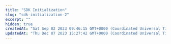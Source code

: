 ```yaml
---
title: "SDK Initialization"
slug: "sdk-initialization-2"
excerpt: ""
hidden: true
createdAt: "Sat Sep 02 2023 09:46:15 GMT+0000 (Coordinated Universal Time)"
updatedAt: "Thu Dec 07 2023 15:27:42 GMT+0000 (Coordinated Universal Time)"
---
```

